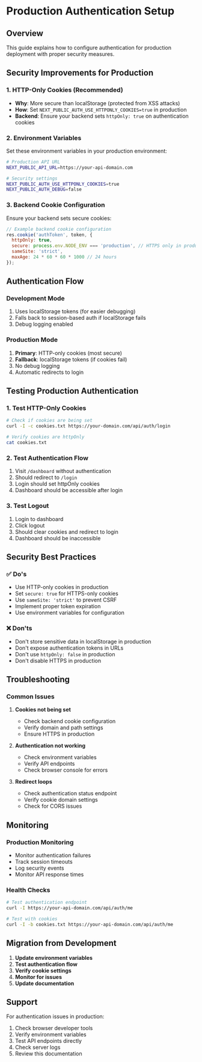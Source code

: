 # Production Authentication Setup

## Overview
This guide explains how to configure authentication for production deployment with proper security measures.

## Security Improvements for Production

### 1. **HTTP-Only Cookies (Recommended)**
- **Why**: More secure than localStorage (protected from XSS attacks)
- **How**: Set `NEXT_PUBLIC_AUTH_USE_HTTPONLY_COOKIES=true` in production
- **Backend**: Ensure your backend sets `httpOnly: true` on authentication cookies

### 2. **Environment Variables**
Set these environment variables in your production environment:

```bash
# Production API URL
NEXT_PUBLIC_API_URL=https://your-api-domain.com

# Security settings
NEXT_PUBLIC_AUTH_USE_HTTPONLY_COOKIES=true
NEXT_PUBLIC_AUTH_DEBUG=false
```

### 3. **Backend Cookie Configuration**
Ensure your backend sets secure cookies:

```javascript
// Example backend cookie configuration
res.cookie('authToken', token, {
  httpOnly: true,
  secure: process.env.NODE_ENV === 'production', // HTTPS only in production
  sameSite: 'strict',
  maxAge: 24 * 60 * 60 * 1000 // 24 hours
});
```

## Authentication Flow

### Development Mode
1. Uses localStorage tokens (for easier debugging)
2. Falls back to session-based auth if localStorage fails
3. Debug logging enabled

### Production Mode
1. **Primary**: HTTP-only cookies (most secure)
2. **Fallback**: localStorage tokens (if cookies fail)
3. No debug logging
4. Automatic redirects to login

## Testing Production Authentication

### 1. **Test HTTP-Only Cookies**
```bash
# Check if cookies are being set
curl -I -c cookies.txt https://your-domain.com/api/auth/login

# Verify cookies are httpOnly
cat cookies.txt
```

### 2. **Test Authentication Flow**
1. Visit `/dashboard` without authentication
2. Should redirect to `/login`
3. Login should set httpOnly cookies
4. Dashboard should be accessible after login

### 3. **Test Logout**
1. Login to dashboard
2. Click logout
3. Should clear cookies and redirect to login
4. Dashboard should be inaccessible

## Security Best Practices

### ✅ **Do's**
- Use HTTP-only cookies in production
- Set `secure: true` for HTTPS-only cookies
- Use `sameSite: 'strict'` to prevent CSRF
- Implement proper token expiration
- Use environment variables for configuration

### ❌ **Don'ts**
- Don't store sensitive data in localStorage in production
- Don't expose authentication tokens in URLs
- Don't use `httpOnly: false` in production
- Don't disable HTTPS in production

## Troubleshooting

### Common Issues

1. **Cookies not being set**
   - Check backend cookie configuration
   - Verify domain and path settings
   - Ensure HTTPS in production

2. **Authentication not working**
   - Check environment variables
   - Verify API endpoints
   - Check browser console for errors

3. **Redirect loops**
   - Check authentication status endpoint
   - Verify cookie domain settings
   - Check for CORS issues

## Monitoring

### Production Monitoring
- Monitor authentication failures
- Track session timeouts
- Log security events
- Monitor API response times

### Health Checks
```bash
# Test authentication endpoint
curl -I https://your-api-domain.com/api/auth/me

# Test with cookies
curl -I -b cookies.txt https://your-api-domain.com/api/auth/me
```

## Migration from Development

1. **Update environment variables**
2. **Test authentication flow**
3. **Verify cookie settings**
4. **Monitor for issues**
5. **Update documentation**

## Support

For authentication issues in production:
1. Check browser developer tools
2. Verify environment variables
3. Test API endpoints directly
4. Check server logs
5. Review this documentation

